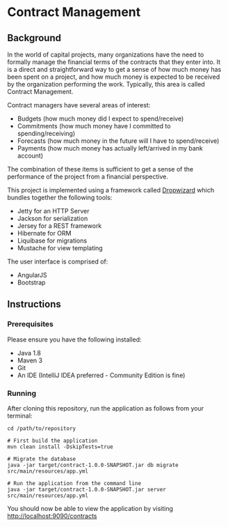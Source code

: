 # Contract Management

## Background

In the world of capital projects, many organizations have the need to formally manage the financial terms of the contracts that they enter into. It is a direct and straightforward way to get a sense of how much money has been spent on a project, and how much money is expected to be received by the organization performing the work. Typically, this area is called Contract Management.

Contract managers have several areas of interest:
  - Budgets (how much money did I expect to spend/receive)
  - Commitments (how much money have I committed to spending/receiving)
  - Forecasts (how much money in the future will I have to spend/receive)
  - Payments (how much money has actually left/arrived in my bank account)

The combination of these items is sufficient to get a sense of the performance of the project from a financial perspective.

This project is implemented using a framework called [Dropwizard](http://www.dropwizard.io/0.9.2/docs/) which bundles together the following tools:
  - Jetty for an HTTP Server
  - Jackson for serialization
  - Jersey for a REST framework
  - Hibernate for ORM
  - Liquibase for migrations
  - Mustache for view templating

The user interface is comprised of:
  - AngularJS
  - Bootstrap

## Instructions

### Prerequisites

Please ensure you have the following installed:

  - Java 1.8
  - Maven 3
  - Git
  - An IDE (IntelliJ IDEA preferred - Community Edition is fine)

### Running

After cloning this repository, run the application as follows from your terminal:

```
cd /path/to/repository

# First build the application
mvn clean install -DskipTests=true

# Migrate the database
java -jar target/contract-1.0.0-SNAPSHOT.jar db migrate src/main/resources/app.yml

# Run the application from the command line
java -jar target/contract-1.0.0-SNAPSHOT.jar server src/main/resources/app.yml
```

You should now be able to view the application by visiting [http://localhost:9090/contracts](http://localhost:9090/contracts)
